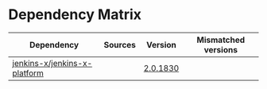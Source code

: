 # Dependency Matrix

Dependency | Sources | Version | Mismatched versions
---------- | ------- | ------- | -------------------
[jenkins-x/jenkins-x-platform](https://github.com/jenkins-x/jenkins-x-platform) |  | [2.0.1830](https://github.com/jenkins-x/jenkins-x-platform/releases/tag/v2.0.1830) | 
